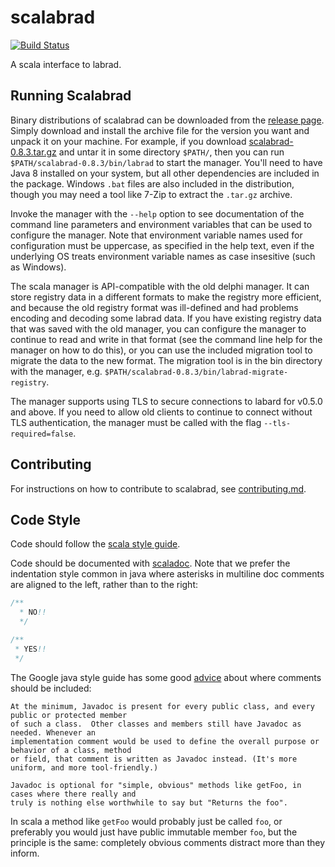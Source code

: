 # scalabrad

[![Build Status](https://secure.travis-ci.org/labrad/scalabrad.png)](http://travis-ci.org/labrad/scalabrad)

A scala interface to labrad.

## Running Scalabrad

Binary distributions of scalabrad can be downloaded from the [release page](https://github.com/labrad/scalabrad/releases/tag/v0.8.3).
Simply download and install the archive file for the version you want and unpack it on your machine.
For example, if you download [scalabrad-0.8.3.tar.gz](https://github.com/labrad/scalabrad/releases/download/v0.8.3/scalabrad-0.8.3.tar.gz) and untar it in some directory `$PATH/`, then you can run `$PATH/scalabrad-0.8.3/bin/labrad` to start the manager.
You'll need to have Java 8 installed on your system, but all other dependencies are included in the package.
Windows `.bat` files are also included in the distribution, though you may need a tool like 7-Zip to extract the `.tar.gz` archive.

Invoke the manager with the `--help` option to see documentation of the command line parameters and environment variables that can be used to configure the manager.
Note that environment variable names used for configuration must be uppercase, as specified in the help text, even if the underlying OS treats environment variable names as case insesitive (such as Windows).

The scala manager is API-compatible with the old delphi manager.
It can store registry data in a different formats to make the registry more efficient, and because the old registry format was ill-defined and had problems encoding and decoding some labrad data.
If you have existing registry data that was saved with the old manager, you can configure the manager to continue to read and write in that format (see the command line help for the manager on how to do this), or you can use the included migration tool to migrate the data to the new format.
The migration tool is in the bin directory with the manager, e.g. `$PATH/scalabrad-0.8.3/bin/labrad-migrate-registry`.

The manager supports using TLS to secure connections to labard for v0.5.0 and above.
If you need to allow old clients to continue to connect without TLS authentication, the manager must be called with the flag `--tls-required=false`.


## Contributing

For instructions on how to contribute to scalabrad, see [contributing.md](https://github.com/labrad/labrad/blob/master/contributing.md).


## Code Style

Code should follow the [scala style guide](http://docs.scala-lang.org/style/).

Code should be documented with [scaladoc](http://docs.scala-lang.org/style/scaladoc.html). Note that we prefer the indentation style common in java where asterisks in multiline doc comments are aligned to the left, rather than to the right:

```scala
/**
  * NO!!
  */

/**
 * YES!!
 */
```

The Google java style guide has some good [advice](http://google.github.io/styleguide/javaguide.html#s7-javadoc) about where comments should be included: 

    At the minimum, Javadoc is present for every public class, and every public or protected member
    of such a class.  Other classes and members still have Javadoc as needed. Whenever an
    implementation comment would be used to define the overall purpose or behavior of a class, method
    or field, that comment is written as Javadoc instead. (It's more uniform, and more tool-friendly.)

    Javadoc is optional for "simple, obvious" methods like getFoo, in cases where there really and
    truly is nothing else worthwhile to say but "Returns the foo".

In scala a method like `getFoo` would probably just be called `foo`, or preferably you would just have public immutable member `foo`, but the principle is the same: completely obvious comments distract more than they inform.
